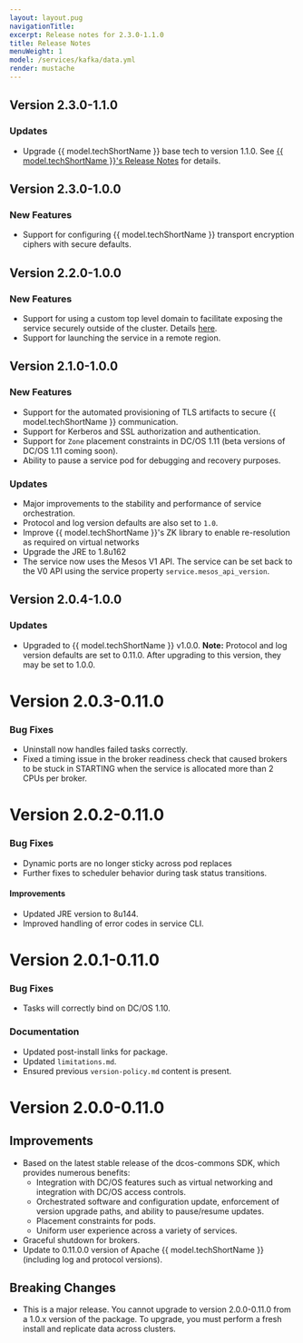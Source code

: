 ```yaml
---
layout: layout.pug
navigationTitle:
excerpt: Release notes for 2.3.0-1.1.0
title: Release Notes
menuWeight: 1
model: /services/kafka/data.yml
render: mustache
---
```


## Version 2.3.0-1.1.0

### Updates
- Upgrade {{ model.techShortName }} base tech to version 1.1.0. See [{{ model.techShortName }}'s Release Notes](https://kafka.apache.org/11/documentation.html#upgrade_110_notable) for details.

## Version 2.3.0-1.0.0

### New Features
- Support for configuring {{ model.techShortName }} transport encryption ciphers with secure defaults.

## Version 2.2.0-1.0.0

### New Features
- Support for using a custom top level domain to facilitate exposing the service securely outside of the cluster. Details [here](/services/kafka/2.3.0-1.0.0/security/#securely-exposing-dcos-apache-kafka-outside-the-cluster).
- Support for launching the service in a remote region.

## Version 2.1.0-1.0.0

### New Features
- Support for the automated provisioning of TLS artifacts to secure {{ model.techShortName }} communication.
- Support for Kerberos and SSL authorization and authentication.
- Support for `Zone` placement constraints in DC/OS 1.11 (beta versions of DC/OS 1.11 coming soon).
- Ability to pause a service pod for debugging and recovery purposes.

### Updates
- Major improvements to the stability and performance of service orchestration.
- Protocol and log version defaults are also set to `1.0`.
- Improve {{ model.techShortName }}'s ZK library to enable re-resolution as required on virtual networks
- Upgrade the JRE to 1.8u162
- The service now uses the Mesos V1 API. The service can be set back to the V0 API using the service property `service.mesos_api_version`.

## Version 2.0.4-1.0.0

### Updates
- Upgraded to {{ model.techShortName }} v1.0.0. **Note:** Protocol and log version defaults are set to 0.11.0. After upgrading to this version, they may be set to 1.0.0.

# Version 2.0.3-0.11.0

### Bug Fixes
* Uninstall now handles failed tasks correctly.
* Fixed a timing issue in the broker readiness check that caused brokers to be stuck in STARTING when the service is allocated more than 2 CPUs per broker.

# Version 2.0.2-0.11.0

### Bug Fixes

- Dynamic ports are no longer sticky across pod replaces
- Further fixes to scheduler behavior during task status transitions.

#### Improvements

- Updated JRE version to 8u144.
- Improved handling of error codes in service CLI.

# Version 2.0.1-0.11.0

### Bug Fixes
* Tasks will correctly bind on DC/OS 1.10.

### Documentation
* Updated post-install links for package.
* Updated `limitations.md`.
* Ensured previous `version-policy.md` content is present.

# Version 2.0.0-0.11.0

## Improvements
- Based on the latest stable release of the dcos-commons SDK, which provides numerous benefits:
  - Integration with DC/OS features such as virtual networking and integration with DC/OS access controls.
  - Orchestrated software and configuration update, enforcement of version upgrade paths, and ability to pause/resume updates.
  - Placement constraints for pods.
  - Uniform user experience across a variety of services.
- Graceful shutdown for brokers.
- Update to 0.11.0.0 version of Apache {{ model.techShortName }} (including log and protocol versions).

## Breaking Changes
- This is a major release.  You cannot upgrade to version 2.0.0-0.11.0 from a 1.0.x version of the package. To upgrade, you must perform a fresh install and replicate data across clusters.
